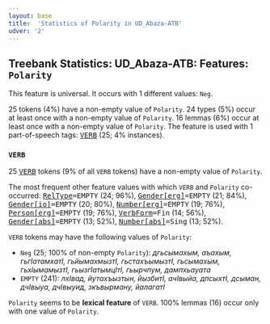 ```yaml
---
layout: base
title:  'Statistics of Polarity in UD_Abaza-ATB'
udver: '2'
---
```


## Treebank Statistics: UD_Abaza-ATB: Features: `Polarity`

This feature is universal.
It occurs with 1 different values: `Neg`.

25 tokens (4%) have a non-empty value of `Polarity`.
24 types (5%) occur at least once with a non-empty value of `Polarity`.
16 lemmas (6%) occur at least once with a non-empty value of `Polarity`.
The feature is used with 1 part-of-speech tags: <tt><a href="abq_atb-pos-VERB.html">VERB</a></tt> (25; 4% instances).

### `VERB`

25 <tt><a href="abq_atb-pos-VERB.html">VERB</a></tt> tokens (9% of all `VERB` tokens) have a non-empty value of `Polarity`.

The most frequent other feature values with which `VERB` and `Polarity` co-occurred: <tt><a href="abq_atb-feat-RelType.html">RelType</a></tt><tt>=EMPTY</tt> (24; 96%), <tt><a href="abq_atb-feat-Gender-erg.html">Gender[erg]</a></tt><tt>=EMPTY</tt> (21; 84%), <tt><a href="abq_atb-feat-Gender-io.html">Gender[io]</a></tt><tt>=EMPTY</tt> (20; 80%), <tt><a href="abq_atb-feat-Number-erg.html">Number[erg]</a></tt><tt>=EMPTY</tt> (19; 76%), <tt><a href="abq_atb-feat-Person-erg.html">Person[erg]</a></tt><tt>=EMPTY</tt> (19; 76%), <tt><a href="abq_atb-feat-VerbForm.html">VerbForm</a></tt><tt>=Fin</tt> (14; 56%), <tt><a href="abq_atb-feat-Gender-abs.html">Gender[abs]</a></tt><tt>=EMPTY</tt> (13; 52%), <tt><a href="abq_atb-feat-Number-abs.html">Number[abs]</a></tt><tt>=Sing</tt> (13; 52%).

`VERB` tokens may have the following values of `Polarity`:

* `Neg` (25; 100% of non-empty `Polarity`): <em>дгьсымахым, аъахым, гьгIатамхатI, гьйымахмызтI, гьстахъымызтI, гьсымахым, гьхIымамызтI, гьызгIатымцIтI, гьырчпум, дампхьауата</em>
* `EMPTY` (241): <em>лхIвад, йутахъызтын, йызбитI, ачIвыйа, дпсыхтI, дсыман, дчIвыуа, дчIвыуид, зкъвырману, йалагатI</em>

`Polarity` seems to be **lexical feature** of `VERB`. 100% lemmas (16) occur only with one value of `Polarity`.

